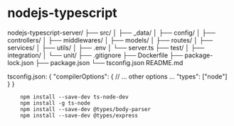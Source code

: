 # nodejs-typescript

nodejs-typescript-server/
├── src/
│   ├── _data/
│   ├── config/
│   ├── controllers/
│   ├── middlewares/
│   ├── models/
│   ├── routes/
│   ├── services/
│   ├── utils/
│   ├── .env
│   └── server.ts
├── test/
│   ├── integration/
│   └── unit/
├── .gitignore
├── Dockerfile
├── package-lock.json
├── package.json
└── tsconfig.json
README.md

tsconfig.json:
{
  "compilerOptions": {
    // ... other options ...
    "types": ["node"]
  }
}


```$
    npm install --save-dev ts-node-dev
    npm install -g ts-node
    npm install --save-dev @types/body-parser
    npm install --save-dev @types/express
```